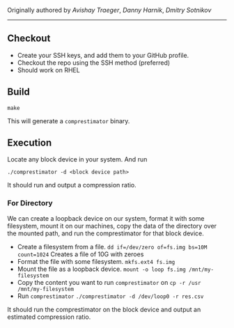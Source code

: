 Originally authored by _Avishay Traeger_, _Danny Harnik_, _Dmitry Sotnikov_

---

## Checkout
* Create your SSH keys, and add them to your GitHub profile.
* Checkout the repo using the SSH method (preferred)
* Should work on RHEL

## Build
```
make
```
This will generate a `comprestimator` binary.

## Execution
Locate any block device in your system. And run
```
./comprestimator -d <block device path>
```

It should run and output a compression ratio.

### For Directory
We can create a loopback device on our system, format it with some filesystem, mount it on our machines, copy the data of the directory over the mounted path, and run the comprestimator for that block device.

- Create a filesystem from a file.
  `dd if=/dev/zero of=fs.img bs=10M count=1024`
  Creates a file of 10G with zeroes
- Format the file with some filesystem.
  `mkfs.ext4 fs.img`
- Mount the file as a loopback device.
  `mount -o loop fs.img /mnt/my-filesystem`
- Copy the content you want to run `comprestimator` on
  `cp -r /usr /mnt/my-filesystem`
- Run `comprestimator`
  `./comprestimator -d /dev/loop0 -r res.csv`

It should run the comprestimator on the block device and output an estimated compression ratio.

